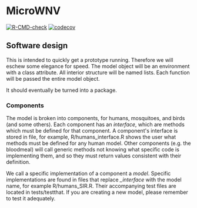 # MicroWNV

<!-- badges: start -->
[![R-CMD-check](https://github.com/dd-harp/MicroWNV/workflows/R-CMD-check/badge.svg)](https://github.com/dd-harp/MicroWNV/actions)
[![codecov](https://codecov.io/gh/dd-harp/MicroWNV/branch/main/graph/badge.svg)](https://codecov.io/gh/dd-harp/MicroWNV)
<!-- badges: end -->

## Software design

This is intended to quickly get a prototype running. Therefore we will eschew some
elegance for speed. The model object will be an environment with a class attribute.
All interior structure will be named lists. Each function will be passed the entire
model object.

It should eventually be turned into a package.

### Components

The model is broken into components, for humans, mosquitoes, and birds (and some others).
Each component has an _interface_, which are methods which must be defined for that
component. A component's interface is stored in file, for example, R/humans_interface.R
shows the user what methods must be defined for any human model. Other components (e.g. the bloodmeal)
will call generic methods not knowing what specific code is implementing them, and so
they must return values consistent with their definition.

We call a specific implementation of a component a _model_.
Specific implementations are found in files that replace _\_interface_ with the
model name, for example R/humans_SIR.R. Their accompanying test files are located in
tests/testthat. If you are creating a new model, please remember to test it
adequately.
